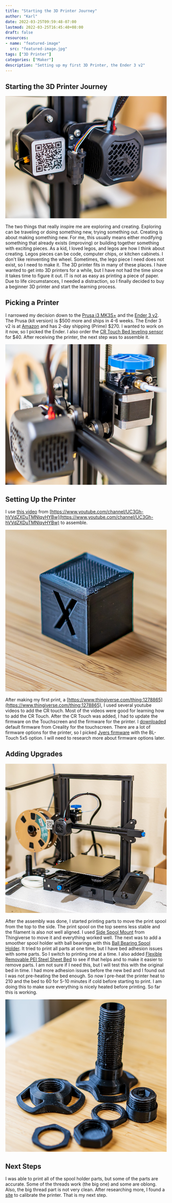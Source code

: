 ```yaml
---
title: "Starting the 3D Printer Journey"
author: "Karl"
date: 2022-03-25T09:59:48-07:00
lastmod: 2022-03-25T16:45:40+08:00
draft: false
resources:
- name: "featured-image"
  src: "featured-image.jpg"
tags: ["3D Printer"]
categories: ["Maker"]
description: "Setting up my first 3D Printer, the Ender 3 v2"
---
```



## Starting the 3D Printer Journey

![Printer Head](printer_head.jpg "Printer Head")

The two things that really inspire me are exploring and creating. Exploring can be traveling or doing something new, trying something out. Creating is about making something new. For me, this usually means either modifying something that already exists (improving) or building together something with exciting pieces. As a kid, I loved legos, and legos are how I think about creating. Legos pieces can be code, computer chips, or kitchen cabinets. I don't like reinventing the wheel. Sometimes, the lego piece I need does not exist, so I need to make it. The 3D printer fits in many of these places. I have wanted to get into 3D printers for a while, but I have not had the time since it takes time to figure it out. IT is not as easy as printing a piece of paper. Due to life circumstances, I needed a distraction, so I finally decided to buy a beginner 3D printer and start the learning process.

## Picking a Printer

I narrowed my decision down to the [Prusa i3 MK3S+](https://www.prusa3d.com/product/original-prusa-i3-mk3s-3d-printer-3/) and the [Ender 3 v2](https://www.creality.com/goods-detail/ender-3-v2-3d-printer). The Prusa (kit version) is $500 more and ships in 4-6 weeks. The Ender 3 v2 is at [Amazon](https://smile.amazon.com/gp/product/B07FFTHMMN/ref=ppx_yo_dt_b_asin_title_o09_s02?ie=UTF8&psc=1) and has 2-day shipping (Prime) $270. I wanted to work on it now, so I picked the Ender. I also order the [CR Touch Bed leveling sensor](https://smile.amazon.com/gp/product/B0995H2X92/ref=ppx_yo_dt_b_asin_title_o09_s01?ie=UTF8&psc=1) for $40. After receiving the printer, the next step was to assemble it.

![Original Plastic Extruder](plastic_extruder.jpg "Original Plastic Extruder")

## Setting Up the Printer

I use [this video](https://www.youtube.com/watch?v=gokN9xNG94U&t=2710s) from [https://www.youtube.com/channel/UC3Gh-hVVdZXDuTMNlqyHYBw](https://www.youtube.com/channel/UC3Gh-hVVdZXDuTMNlqyHYBw) to assemble.

![First Print](first_print.jpg "First Print")

After making my first print, a [https://www.thingiverse.com/thing:1278865](https://www.thingiverse.com/thing:1278865), I used several youtube videos to add the CR touch. Most of the videos were good for learning how to add the CR Touch. After the CR Touch was added, I had to update the firmware on the Touchscreen and the firmware for the printer. I [downloaded](https://www.creality.com/download) default firmware from Creality for the touchscreen. There are a lot of firmware options for the printer, so I picked [Jyers firmware](https://github.com/Jyers/Marlin/releases) with the BL-Touch 5x5 option. I will need to research more about firmware options later.

## Adding Upgrades

![Current State of Printer](featured-image.jpg "Current State of Printer")

After the assembly was done, I started printing parts to move the print spool from the top to the side. The print spool on the top seems less stable and the filament is also not well aligned. I used [Side Spool Mount](https://www.thingiverse.com/thing:4691695) from Thingiverse to move it and everything worked well. The next was to add a smoother spool holder with ball bearings with this [Ball Bearing Spool Holder](https://www.thingiverse.com/thing:4208201/files). It tried to print all parts at one time, but I have bed adhesion issues with some parts. So I switch to printing one at a time. I also added [Flexible Removable PEI Steel Sheet Bed](https://smile.amazon.com/gp/product/B08DNCK7P2/ref=ppx_yo_dt_b_asin_title_o06_s00?ie=UTF8&psc=1) to see if that helps and to make it easier to remove parts. I am not sure if I need this, but I will test this with the original bed in time. I had more adhesion issues before the new bed and I found out I was not pre-heating the bed enough. So now I pre-heat the printer heat to 210 and the bed to 60 for 5-10 minutes if cold before starting to print. I am doing this to make sure everything is nicely heated before printing. So far this is working.

![Print Spool Parts](spool_parts.jpg "Print Spool Parts")

## Next Steps

I was able to print all of the spool holder parts, but some of the parts are accurate. Some of the threads work (the big one) and some are oblong. Also, the big thread part is not very clean. After researching more, I found a [site](https://teachingtechyt.github.io/) to calibrate the printer. That is my next step.
